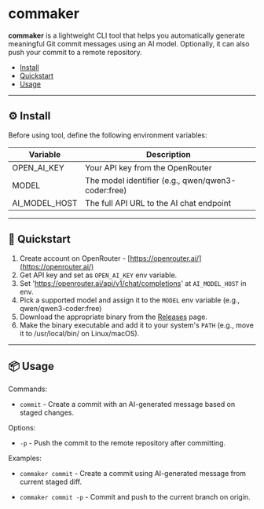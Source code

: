 # commaker

**commaker** is a lightweight CLI tool that helps you automatically generate meaningful Git commit messages using an AI model. Optionally, it can also push your commit to a remote repository.

- [Install](#install)
- [Quickstart](#quickstart)
- [Usage](#usage)

---

## ⚙️ Install

Before using tool, define the following environment variables:

| Variable              | Description                                                                  |
|-----------------------|------------------------------------------------------------------------------|
|  OPEN_AI_KEY          | Your API key from the OpenRouter                                        |
|  MODEL			    | The model identifier (e.g., qwen/qwen3-coder:free)
|  AI_MODEL_HOST        |The full API URL to the AI chat endpoint                                                    


---

## 🚀 Quickstart

1. Create account on OpenRouter - [https://openrouter.ai/](https://openrouter.ai/)
2. Get API key and set as `OPEN_AI_KEY` env variable.
3. Set 'https://openrouter.ai/api/v1/chat/completions' at `AI_MODEL_HOST` in env.
4. Pick a supported model and assign it to the `MODEL` env variable
(e.g., qwen/qwen3-coder:free)
5. Download the appropriate binary from the [Releases](https://github.com/TheAppleKingy/commaker/releases) page.
6. Make the binary executable and add it to your system's `PATH`
(e.g., move it to /usr/local/bin/ on Linux/macOS).

---

## 📦 Usage

Commands:  
 - `commit` - Create a commit with an AI-generated message based on staged changes.

Options:  
 - `-p` - Push the commit to the remote repository after committing.

Examples:  
 - `commaker commit` - Create a commit using AI-generated message from current staged diff.

 - `commaker commit -p` - Commit and push to the current branch on origin.


